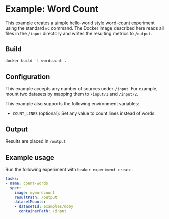 # Example: Word Count

This example creates a simple hello-world style word-count experiment using the
standard `wc` command. The Docker image described here reads all files in the
`/input` directory and writes the resulting metrics to `/output`.

## Build

```bash
docker build -t wordcount .
```

## Configuration

This example accepts any number of sources under `/input`. For example, mount
two datasets by mapping them to `/input/1` and `/input/2`.

This example also supports the following environment variables:

- `COUNT_LINES` (optional): Set any value to count lines instead of words.

## Output

Results are placed in `/output`

## Example usage

Run the following experiment with `beaker experiment create`.

```yaml
tasks:
- name: count-words
  spec:
    image: mywordcount
    resultPath: /output
    datasetMounts:
    - datasetId: examples/moby
      containerPath: /input
```
